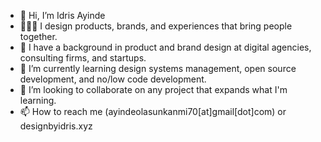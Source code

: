 - 👋 Hi, I’m Idris Ayinde
- 👨🏾‍💻 I design products, brands, and experiences that bring people together. 
- 🌱 I have a background in product and brand design at digital agencies, consulting firms, and startups.
- 📙 I’m currently learning design systems management, open source development, and no/low code development.
- 💞️ I’m looking to collaborate on any project that expands what I'm learning.
- 📫 How to reach me (ayindeolasunkanmi70[at]gmail[dot]com) or designbyidris.xyz

<!---
Edrees-creator/Edrees-creator is a ✨ special ✨ repository because its `README.md` (this file) appears on your GitHub profile.
You can click the Preview link to take a look at your changes.
--->
